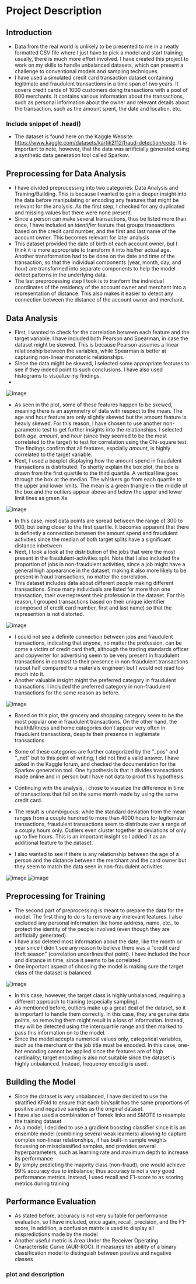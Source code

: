 # Project Description
## Introduction
- Data from the real world is unlikely to be presented to me in a neatly formatted CSV file where I just have to pick a model and start training; usually, there is much more effort involved. I have created this project to work on my skills to handle unbalanced datasets, which can present a challenge to conventional models and sampling techniques.
- I have used a simulated credit card transaction dataset containing legitimate and fraudulent transactions in a time span of two years. It covers credit cards of 1000 customers doing transactions with a pool of 800 merchants. It contains various information about the transactions, such as personal information about the owner and relevant details about the transaction, such as the amount spent, the date and location, etc.
### Include snippet of .head()
- The dataset is found here on the Kaggle Website: https://www.kaggle.com/datasets/kartik2112/fraud-detection/code. It is important to note, however, that the data was artificially generated using a synthetic data generation tool called Sparkov.
## Preprocessing for Data Analysis
- I have divided preprocessing into two categories: Data Analysis and Training/Building. This is because I wanted to gain a deeper insight into the data before manipulating or encoding any features that might be relevant for the analysis. As the first step, I checked for any duplicated and missing values but there were none present.
- Since a person can make several transactions, thus be listed more than once, I have included an *identifier* feature that groups transactions based on the credit card number, and the first and last name of the account owner. This becomes relevant for later analysis
- This dataset provided the date of birth of each account owner, but I think it is more appropriate to transform it into his/her actual age. Another transformation had to be done on the date and time of the transaction, so that the individual components (year, month, day, and hour) are transformed into separate components to help the model detect patterns in the underlying data.
- The last preprocessing step I took is to tranform the individual coordinates of the residency of the account owner and merchant into a representation of distance. This also makes it easier to detect any connection between the distance of the account owner and merchant.
## Data Analysis
- First, I wanted to check for the correlation between each feature and the target variable. I have included both Pearson and Spearman, in case the dataset might be skewed. This is because Pearson assumes a linear relationship between the variables, while Spearman is better at capturing non-linear monotonic relationships.
- Since the data might be skewed, I selected some appropriate features to see if they indeed point to such conclusions. I have also used histograms to visualize my findings.
-
![image](https://user-images.githubusercontent.com/127037803/224010269-cd2faf48-3f01-4e4c-8c70-3a8d6c1fdc35.png)
- As seen in the plot, some of these features happen to be skewed, meaning there is an asymmetry of data with respect to the mean. The age and hour feature are only slightly skewed but the amount feature is heavly skewed. For this reason, I have chosen to use another non-parametric test to get further insights into the relationships. I selected both *age*, *amount*, and *hour* (since they seemed to be the most correlated to the target) to test for correlation using the Chi-square test. The findings confirm that all features, espcially *amount*, is highly correlated to the target variable.
- Next, I used a boxplot displaying how the amount spend in fraudulent transactions is distributed. To shortly explain the box plot, the box is drawn from the first quartile to the third quartile. A vertical line goes through the box at the median. The whiskers go from each quartile to the upper and lower limits. The mean is a green triangle in the middle of the box and the outliers appear above and below the upper and lower limit lines as green Xs.

![image](https://user-images.githubusercontent.com/127037803/223981326-5239e8bc-c286-4732-b1b4-7e691bfcc37a.png)
- In this case, most data points are spread between the range of 300 to 900, but being closer to the first quartile. It becomes apparent that there is definetly a connection between the amount spend and fraudulent activities since the median of both target splits have a significant distance inbetween
- Next, I took a look at the distribution of the jobs that were the most present in the fraudulent-activities split. Note that I also included the proportion of jobs in non-fraudulent activities, since a job might have a general high appearance in the dataset, making it also more likely to be present in fraud transactions, no matter the correlation.
- This dataset includes data about different people making different transactions. Since many individuals are listed for more than one transaction, their overrepresent their profession in the dataset. For this reason, I grouped transactions based on their unique identifier (composed of credit card number, first and last name) so that the represention is not distorted.

![image](https://user-images.githubusercontent.com/127037803/223982160-28e033fb-f9b6-4cdc-9ab6-761dd6d0daba.png)
- I could not see a definite connection between jobs and fraudulent transactions, indicating that anyone, no matter the profession, can be come a victim of credit card theft, although the trading standards officer and copywriter for advertising seem to be very present in fraudulent transactions in contrast to their presence in non-fraudulent transactions (about half compared to a materials engineer) but I would not read too much into it.
- Another valuable insight might the preferred category in fraudulent transactions. I included the preferred category in non-fraudulent transactions for the same reason as before.

![image](https://user-images.githubusercontent.com/127037803/223984847-2c5c5d94-0999-4877-a517-54e97adf4542.png)
- Based on this plot, the grocery and shopping category seem to be the most popular one in fraudulent transactions. On the other hand, the health&fitness and home categories don't appear very often in fraudulent transactions, despite their presence in legitemate transactions
- Some of these categories are further categorized by the "_pos" and "_net" but to this point of writing, I did not find a valid answer. I have asked in the Kaggle forum, and checked the documentation for the Sparkov generation tool. One hypothesis is that it divides transactions made online and in person but I have not data to proof this hypothesis.
- Continuing with the analysis, I chose to visualize the difference in time of transactions that fall on the same month made by using the same credit card.

- The result is unambiguous: while the standard deviation from the mean ranges from a couple hundred to more than 4000 hours for legitemate transactions, fraudulent transactions seem to distribute over a range of a couply hours only. Outliers even cluster together at deviations of only up to five hours. This is an important insight so I added it as an additional feature to the dataset.
- I also wanted to see if there is any relationship between the age of a person and the distance between the merchant and the card owner but they seem to match the data seen in non-fraudulent activities.

![image](https://user-images.githubusercontent.com/127037803/224015017-c4166524-a1ed-4f3d-ae00-188e707e94f8.png)
![image](https://user-images.githubusercontent.com/127037803/224012311-37943629-dc95-44aa-ba6f-e8ee3dc28fe2.png)
## Preprocessing for Training
- The second part of preprocessing is meant to prepare the data for the model. The first thing to do is to remove any irrelevant features. I also excluded any personal information like home address, name, etc., to protect the identity of the people involved (even though they are artificially generated).
- I have also deleted most information about the date, like the month or year since I didn't see any reason to believe there was a "credit card theft season" (correlation underlines that point). I have included the hour and distance in time, since it seems to be correlated.
- One important aspect of choosing the model is making sure the target class of the dataset is balanced.

![image](https://user-images.githubusercontent.com/127037803/224013444-bdb87924-7d8d-4443-b749-80b99f3f52e4.png)
- In this case, however, the target class is highly unbalanced, requiring a different approach to training (especially sampling).
- As mentioned before, outliers make up a great deal of the dataset, so it is important to handle them correctly. In this case, they are genuine data points, so removing them might result in a loss of information. Instead, they will be detected using the interquartile range and then marked to pass this information on to the model.
- Since the model accepts numerical values only, categorical variables, such as the merchant or the job title must be encoded. In this case, one-hot encoding cannot be applied since the features are of high cardinality; target encoding is also not suitable since the dataset is highly unbalanced. Instead, frequency encodig is used.

## Building the Model
- Since the dataset is very unbalanced, I have decided to use the stratified KFold to ensure that each bin/split has the same proportions of positive and negative samples as the original dataset.
- I have also used a combination of Tomek links and SMOTE to resample the training dataset
- As a model, I decided to use a gradient boosting classifier since it is an ensemble model (combining several weak learners) allowing to capture complex non-linear relationships, it has built-in sample weights focussing on missclassified samples, and provides several hyperparameters, such as learning rate and maximum depth to increase its performance 
- By simply predicting the majority class (non-fraud), one would achieve 99% accuracy due to imbalance; thus accuracy is not a very good performance metrics. Instead, I used recall and F1-score to as scoring metrics during training

## Performance Evaluation
- As stated before, accuracy is not very suitable for performance evaluation, so I have included, once again, recall, precision, and the F1-score, In addition, a confusion matrix is used to display all mispredictions made by the model 
- Another useful metric is Area Under the Receiver Operating Characteristic Curve (AUR-ROC). It measures teh ability of a binary classification model to distinguish between positive and negative classes
### plot and description
